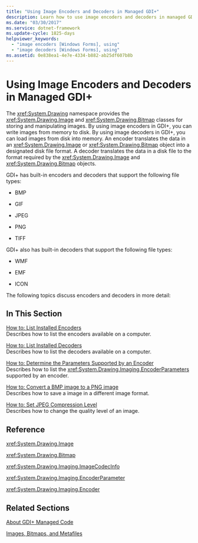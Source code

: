 ```yaml
---
title: "Using Image Encoders and Decoders in Managed GDI+"
description: Learn how to use image encoders and decoders in managed GDI+ for Windows Forms applications using a selection of topics and tutorials.
ms.date: "03/30/2017"
ms.service: dotnet-framework
ms.update-cycle: 1825-days
helpviewer_keywords:
  - "image encoders [Windows Forms], using"
  - "image decoders [Windows Forms], using"
ms.assetid: 0e838ea1-4e7e-4334-b882-ab25df607b8b
---
```

# Using Image Encoders and Decoders in Managed GDI+

The <xref:System.Drawing> namespace provides the <xref:System.Drawing.Image> and <xref:System.Drawing.Bitmap> classes for storing and manipulating images. By using image encoders in GDI+, you can write images from memory to disk. By using image decoders in GDI+, you can load images from disk into memory. An encoder translates the data in an <xref:System.Drawing.Image> or <xref:System.Drawing.Bitmap> object into a designated disk file format. A decoder translates the data in a disk file to the format required by the <xref:System.Drawing.Image> and <xref:System.Drawing.Bitmap> objects.

GDI+ has built-in encoders and decoders that support the following file types:

- BMP

- GIF

- JPEG

- PNG

- TIFF

GDI+ also has built-in decoders that support the following file types:

- WMF

- EMF

- ICON

The following topics discuss encoders and decoders in more detail:

## In This Section

[How to: List Installed Encoders](how-to-list-installed-encoders.md)\
Describes how to list the encoders available on a computer.

[How to: List Installed Decoders](how-to-list-installed-decoders.md)\
Describes how to list the decoders available on a computer.

[How to: Determine the Parameters Supported by an Encoder](how-to-determine-the-parameters-supported-by-an-encoder.md)\
Describes how to list the <xref:System.Drawing.Imaging.EncoderParameters> supported by an encoder.

[How to: Convert a BMP image to a PNG image](how-to-convert-a-bmp-image-to-a-png-image.md)\
Describes how to save a image in a different image format.

[How to: Set JPEG Compression Level](how-to-set-jpeg-compression-level.md)\
Describes how to change the quality level of an image.

## Reference

<xref:System.Drawing.Image>

<xref:System.Drawing.Bitmap>

<xref:System.Drawing.Imaging.ImageCodecInfo>

<xref:System.Drawing.Imaging.EncoderParameter>

<xref:System.Drawing.Imaging.Encoder>

## Related Sections

[About GDI+ Managed Code](about-gdi-managed-code.md)

[Images, Bitmaps, and Metafiles](images-bitmaps-and-metafiles.md)
